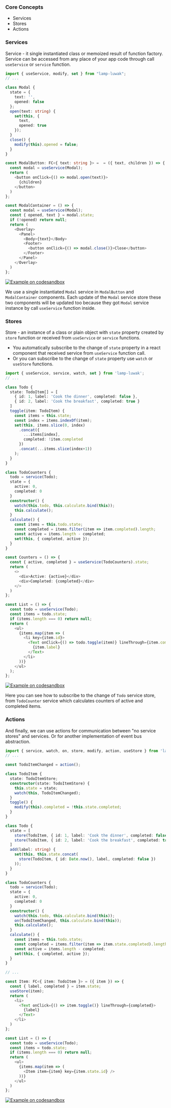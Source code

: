 ### Core Concepts

- Services
- Stores
- Actions

### Services

Service - it single instantiated class or memoized result of function factory. Service can be accessed from any place of your app code through call `useService` or `service` function.

```typescript
import { useService, modify, set } from "lamp-luwak";
// ...

class Modal {
  state = {
    text: '',
    opened: false
  };
  open(text: string) {
    set(this, {
      text,
      opened: true
    });
  }
  close() {
    modify(this).opened = false;
  }
}

const ModalButton: FC<{ text: string }> =  = ({ text, children }) => {
  const modal = useService(Modal);
  return (
    <button onClick={() => modal.open(text)}>
      {children}
    </button>
  )
};

const ModalContainer = () => {
  const modal = useService(Modal);
  const { opened, text } = modal.state;
  if (!opened) return null;
  return (
    <Overlay>
      <Panel>
        <Body>{text}</Body>
        <Footer>
          <button onClick={() => modal.close()}>Close</button>
        </Footer>
      </Panel>
    </Overlay>
  )
};
```
[![Example on codesandbox](https://codesandbox.io/static/img/play-codesandbox.svg)](https://codesandbox.io/s/github/betula/lamp-luwak/tree/master/docs/code/modal)

We use a single instantiated `Modal` service in `ModalButton` and `ModalContainer` components. Each update of the `Modal` service store these two components will be updated too because they got `Modal` service instance by call `useService` function inside.

### Stores

Store - an instance of a class or plain object with `state` property created by `store` function or received from `useService` or `service` functions.
- You automatically subscribe to the change of `state` property in a react component that received service from `useService` function call.
- Or you can subscribe to the change of `state` property use `watch` or `useStore` functions.

```typescript
import { useService, service, watch, set } from 'lamp-luwak';
// ...

class Todo {
  state: TodoItem[] = [
    { id: 1, label: 'Cook the dinner', completed: false },
    { id: 2, label: 'Cook the breakfast', completed: true }
  ]
  toggle(item: TodoItem) {
    const items = this.state;
    const index = items.indexOf(item);
    set(this, items.slice(0, index)
      .concat({
        ...items[index],
        completed: !item.completed
      })
      .concat(...items.slice(index+1))
    );
  }
}

class TodoCounters {
  todo = service(Todo);
  state = {
    active: 0,
    completed: 0
  }
  constructor() {
    watch(this.todo, this.calculate.bind(this));
    this.calculate();
  }
  calculate() {
    const items = this.todo.state;
    const completed = items.filter(item => item.completed).length;
    const active = items.length - completed;
    set(this, { completed, active });
  }
}

const Counters = () => {
  const { active, completed } = useService(TodoCounters).state;
  return (
    <>
      <div>Active: {active}</div>
      <div>Completed: {completed}</div>
    </>
  )
};

const List = () => {
  const todo = useService(Todo);
  const items = todo.state;
  if (items.length === 0) return null;
  return (
    <ul>
      {items.map(item => (
        <li key={item.id}>
          <Text onClick={() => todo.toggle(item)} lineThrough={item.completed}>
            {item.label}
          </Text>
        </li>
      ))}
    </ul>
  );
};
```
[![Example on codesandbox](https://codesandbox.io/static/img/play-codesandbox.svg)](https://codesandbox.io/s/github/betula/lamp-luwak/tree/master/docs/code/todo-counters)

Here you can see how to subscribe to the change of `Todo` service store, from `TodoCounter` service which calculates counters of active and completed items.

### Actions

And finally, we can use actions for communication between "no service stores" and services. Or for another implementation of event bus abstraction.

```typescript
import { service, watch, on, store, modify, action, useStore } from 'lamp-luwak';
// ...

const TodoItemChanged = action();

class TodoItem {
  state: TodoItemStore;
  constructor(state: TodoItemStore) {
    this.state = state;
    watch(this, TodoItemChanged);
  }
  toggle() {
    modify(this).completed = !this.state.completed;
  }
}

class Todo {
  state = [
    store(TodoItem, { id: 1, label: 'Cook the dinner', completed: false }),
    store(TodoItem, { id: 2, label: 'Cook the breakfast', completed: true })
  ]
  add(label: string) {
    set(this, this.state.concat(
      store(TodoItem, { id: Date.now(), label, completed: false })
    ));
  }
}

class TodoCounters {
  todo = service(Todo);
  state = {
    active: 0,
    completed: 0
  }
  constructor() {
    watch(this.todo, this.calculate.bind(this));
    on(TodoItemChanged, this.calculate.bind(this));
    this.calculate();
  }
  calculate() {
    const items = this.todo.state;
    const completed = items.filter(item => item.state.completed).length;
    const active = items.length - completed;
    set(this, { completed, active });
  }
}

// ...

const Item: FC<{ item: TodoItem }> = ({ item }) => {
  const { label, completed } = item.state;
  useStore(item);
  return (
    <li>
      <Text onClick={() => item.toggle()} lineThrough={completed}>
        {label}
      </Text>
    </li>
  )
};

const List = () => {
  const todo = useService(Todo);
  const items = todo.state;
  if (items.length === 0) return null;
  return (
    <ul>
      {items.map(item => (
        <Item item={item} key={item.state.id} />
      ))}
    </ul>
  )
};
```
[![Example on codesandbox](https://codesandbox.io/static/img/play-codesandbox.svg)](https://codesandbox.io/s/github/betula/lamp-luwak/tree/master/docs/code/todo-counters-2)
